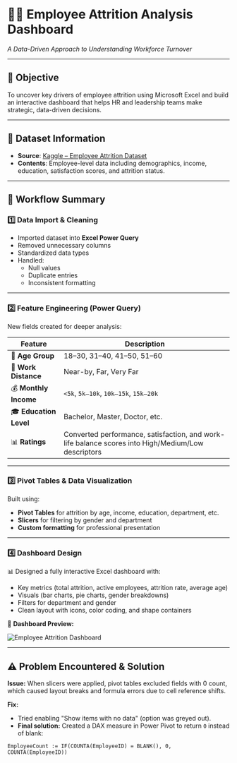 # 👩‍💼 Employee Attrition Analysis Dashboard  
*A Data-Driven Approach to Understanding Workforce Turnover*

---

## 🎯 Objective

To uncover key drivers of employee attrition using Microsoft Excel and build an interactive dashboard that helps HR and leadership teams make strategic, data-driven decisions.

---

## 📁 Dataset Information

- **Source**: [Kaggle – Employee Attrition Dataset](https://www.kaggle.com/datasets)  
- **Contents**: Employee-level data including demographics, income, education, satisfaction scores, and attrition status.

---

## 🧩 Workflow Summary

### 1️⃣ Data Import & Cleaning

- Imported dataset into **Excel Power Query**
- Removed unnecessary columns
- Standardized data types
- Handled:
  - Null values
  - Duplicate entries
  - Inconsistent formatting

---

### 2️⃣ Feature Engineering (Power Query)

New fields created for deeper analysis:

| Feature | Description |
|--------|-------------|
| 🎂 **Age Group** | 18–30, 31–40, 41–50, 51–60 |
| 📍 **Work Distance** | Near-by, Far, Very Far |
| 💰 **Monthly Income** | `<5k`, `5k–10k`, `10k–15k`, `15k–20k` |
| 🎓 **Education Level** | Bachelor, Master, Doctor, etc. |
| 📊 **Ratings** | Converted performance, satisfaction, and work-life balance scores into High/Medium/Low descriptors |

---

### 3️⃣ Pivot Tables & Data Visualization

Built using:
- **Pivot Tables** for attrition by age, income, education, department, etc.
- **Slicers** for filtering by gender and department
- **Custom formatting** for professional presentation

---

### 4️⃣ Dashboard Design

📊 Designed a fully interactive Excel dashboard with:
- Key metrics (total attrition, active employees, attrition rate, average age)
- Visuals (bar charts, pie charts, gender breakdowns)
- Filters for department and gender
- Clean layout with icons, color coding, and shape containers

📸 **Dashboard Preview:**

![Employee Attrition Dashboard](1bf92a61-5f9f-472e-87b0-af2a7b4b2cde.png)

---

## ⚠️ Problem Encountered & Solution

**Issue:** When slicers were applied, pivot tables excluded fields with 0 count, which caused layout breaks and formula errors due to cell reference shifts.

**Fix:**
- Tried enabling "Show items with no data" (option was greyed out).
- **Final solution:** Created a DAX measure in Power Pivot to return `0` instead of blank:

```DAX
EmployeeCount := IF(COUNTA(EmployeeID) = BLANK(), 0, COUNTA(EmployeeID))

